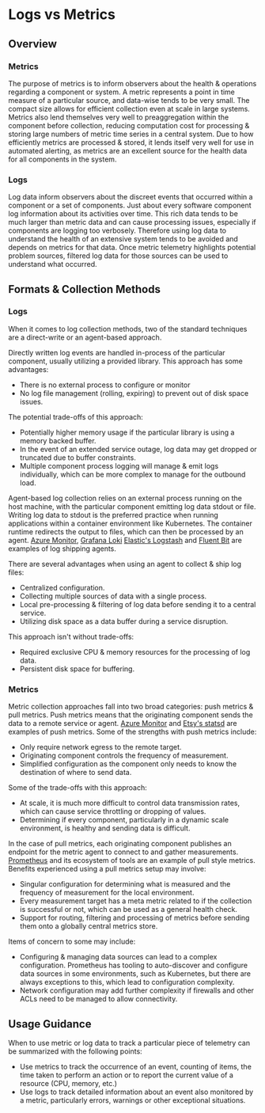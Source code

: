 # Logs vs Metrics

## Overview

### Metrics

The purpose of metrics is to inform observers about the health & operations regarding a component or system. A metric represents a point in time measure of a particular source, and data-wise tends to be very small. The compact size allows for efficient collection even at scale in large systems. Metrics also lend themselves very well to preaggregation within the component before collection, reducing computation cost for processing & storing large numbers of metric time series in a central system. Due to how efficiently metrics are processed & stored, it lends itself very well for use in automated alerting, as metrics are an excellent source for the health data for all components in the system.

### Logs

Log data inform observers about the discreet events that occurred within a component or a set of components. Just about every software component log information about its activities over time. This rich data tends to be much larger than metric data and can cause processing issues, especially if components are logging too verbosely. Therefore using log data to understand the health of an extensive system tends to be avoided and depends on metrics for that data. Once metric telemetry highlights potential problem sources, filtered log data for those sources can be used to understand what occurred.

## Formats & Collection Methods

### Logs

When it comes to log collection methods, two of the standard techniques are a direct-write or an agent-based approach.

Directly written log events are handled in-process of the particular component, usually utilizing a provided library. This approach has some advantages:

- There is no external process to configure or monitor
- No log file management (rolling, expiring) to prevent out of disk space issues.

The potential trade-offs of this approach:

- Potentially higher memory usage if the particular library is using a memory backed buffer.
- In the event of an extended service outage, log data may get dropped or truncated due to buffer constraints.
- Multiple component process logging will manage & emit logs individually, which can be more complex to manage for the outbound load.

Agent-based log collection relies on an external process running on the host machine, with the particular component emitting log data stdout or file. Writing log data to stdout is the preferred practice when running applications within a container environment like Kubernetes. The container runtime redirects the output to files, which can then be processed by an agent. [Azure Monitor](https://azure.microsoft.com/en-us/services/monitor), [Grafana Loki](https://github.com/grafana/loki) [Elastic's Logstash](https://www.elastic.co/logstash) and [Fluent Bit](https://fluentbit.io/) are examples of log shipping agents.

There are several advantages when using an agent to collect & ship log files:

- Centralized configuration.
- Collecting multiple sources of data with a single process.
- Local pre-processing & filtering of log data before sending it to a central service.
- Utilizing disk space as a data buffer during a service disruption.

This approach isn't without trade-offs:

- Required exclusive CPU & memory resources for the processing of log data.
- Persistent disk space for buffering.

### Metrics

Metric collection approaches fall into two broad categories: push metrics & pull metrics. Push metrics means that the originating component sends the data to a remote service or agent. [Azure Monitor](https://azure.microsoft.com/en-us/services/monitor) and [Etsy's statsd](https://github.com/statsd/statsd) are examples of push metrics. Some of the strengths with push metrics include:

- Only require network egress to the remote target.
- Originating component controls the frequency of measurement.
- Simplified configuration as the component only needs to know the destination of where to send data.

Some of the trade-offs with this approach:

- At scale, it is much more difficult to control data transmission rates, which can cause service throttling or dropping of values.
- Determining if every component, particularly in a dynamic scale environment, is healthy and sending data is difficult.

In the case of pull metrics, each originating component publishes an endpoint for the metric agent to connect to and gather measurements. [Prometheus](https://prometheus.io/) and its ecosystem of tools are an example of pull style metrics. Benefits experienced using a pull metrics setup may involve:

- Singular configuration for determining what is measured and the frequency of measurement for the local environment.
- Every measurement target has a meta metric related to if the collection is successful or not, which can be used as a general health check.
- Support for routing, filtering and processing of metrics before sending them onto a globally central metrics store.

Items of concern to some may include:

- Configuring & managing data sources can lead to a complex configuration. Prometheus has tooling to auto-discover and configure data sources in some environments, such as Kubernetes, but there are always exceptions to this, which lead to configuration complexity.
- Network configuration may add further complexity if firewalls and other ACLs need to be managed to allow connectivity.

## Usage Guidance

When to use metric or log data to track a particular piece of telemetry can be summarized with the following points:

- Use metrics to track the occurrence of an event, counting of items, the time taken to perform an action or to report the current value of a resource (CPU, memory, etc.)
- Use logs to track detailed information about an event also monitored by a metric, particularly errors, warnings or other exceptional situations.
